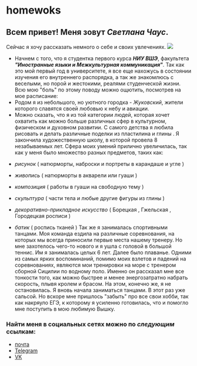 # homewoks
## Всем привет! Меня зовут _Светлана Чаус_.
Сейчас я хочу рассказать немного о себе и своих увлечениях.
![](https://vk.com/photo123744412_456242614)
* Начнем с того, что я студентка первого курса _**НИУ ВШЭ**_, факультета _**"Иностранные языки и Межкультурная коммуникация"**_. Так как это мой первый год в университете, я все еще нахожусь в состоянии изучения его внутреннего распорядка, а так же знакомлюсь с веселыми, но порой и жестокими, реалями студенческой жизни. Всю мою "боль" по этому поводу можно ощютить, посмотрев на мое расписание:
* Родом я из небольшого, но уютного городка - _Жуковский_, жители которого славятся своей любовью к небу и авиации. 
* Можно сказать, что я из той категории людей, которая хочет охватить как можно больше различных сфер в культурном, физическом и духовном развитии. С самого детства я любила рисовать и делать различные поделки из пластилина и глины . Я закончила художественную школу, в которой провела 8 незабываемых лет. Сфера моих умений прилично увеличилась, так как у меня было множество разных предметов, таких как:
 + _рисунок_ ( натюрморты, наброски и портреты в карандаше и угле )
 - _живопись_ ( натюрморты в акварели или гуаши ) 
 + _композиция_ ( работы в гуаши на свободную тему ) 
 - _скульптура_ ( части тела и любые другие фигуры из глины )
 + _декоративно-прикладное искусство_ ( Борецкая , Гжельская , Городецкая росписи ) 
 - _батик_ ( роспись тканей ) 
Так же я занималась спортивными танцами. Моя команда ездила на различные соревнования, на которых мы всегда приносили первые места нашему тренеру. Но мне захотелось чего-то нового и я ушла с головой в большой теннис. Им я занималась целых 6 лет. Далее было плаванье. Одними из самых ярких воспоминаний, помимо моих взлетов и падений на соревнованиях, являются мои тренировки на море с тренером сборной Сицилии по водному поло. Именно он рассказал мне все тонкости того, как можно быстрее и менее энергозатратно набрать скорость, плывя кролем и брасом. На этом, конечно же, я не остановилась. Я вновь начала заниматься танцами. В этот раз уже сальсой. Но вскоре мне пришлось "забыть" про все свои хобби, так как накряуло ЕГЭ, к которому я усиленно готовилась, что и помогло мне поступить в мою любимую Вышку.
### Найти меня в социальных сетях можно по _следующим_ ссылкам:
* [почта](mailto:mn.sichaus@edu.hse.ru)
* [Telegram](https://t.me/Chaus_S)
* [VK](https://vk.com/chaus069)
